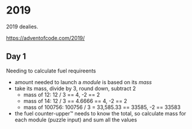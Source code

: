 # 2019

2019 dealies.

https://adventofcode.com/2019/

## Day 1

Needing to calculate fuel requireents

* amount needed to launch a _module_ is based on its _mass_
* take its mass, divide by 3, round down, subtract 2
    - mass of 12:  12 / 3 == 4, -2 == 2
    - mass of 14:  12 / 3 == 4.6666 == 4, -2 == 2
    - mass of 100756:  100756 / 3 = 33,585.33 == 33585, -2 == 33583
* the fuel counter-upper&trade; needs to know the total, so calculate
  mass for each module (puzzle input) and sum all the values


